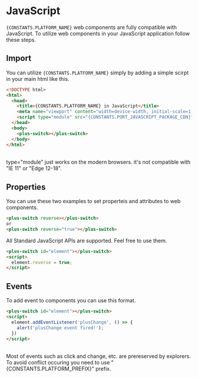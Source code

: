 # JavaScript

`{CONSTANTS.PLATFORM_NAME}` web components are fully compatible with JavaScript. To utilize web components in your JavaScript application follow these steps.

## Import

You can utilize `{CONSTANTS.PLATFORM_NAME}` simply by adding a simple scirpt in your main html like this.

```html
<!DOCTYPE html>
<html>
  <head>
    <title>{CONSTANTS.PLATFORM_NAME} in JavaScript</title>
    <meta name="viewport" content="width=device-width, initial-scale=1.0">
    <script type="module" src="{CONSTANTS.PORT_JAVASCRIPT_PACKAGE_CDN}"></script>
  </head>
  <body>
    <plus-switch></plus-switch>
  </body>
</html>
```

<br/>

<Alert type="warning">
  type="module" just works on the modern browsers. it's not compatible with "IE 11" or "Edge 12-18".
</Alert>

## Properties

You can use these two examples to set properteis and attributes to web components.

```html
<plus-switch reverse></plus-switch>
or
<plus-switch reverse="true"></plus-switch>
```

All Standard JavaScript APIs are supported. Feel free to use them.

```html
<plus-switch id="element"></plus-switch>
<script>
  element.reverse = true;
</script>
```

## Events

To add event to components you can use this format.

```html
<plus-switch id="element"></plus-switch>
<script>
  element.addEventListener('plusChange', () => {
    alert('plusChange event fired!');
  })
</script>
```

<br/>

<Alert type="info">
  Most of events such as click and change, etc. are prereserved by explorers. To avoid conflict occuring you need to use "{CONSTANTS.PLATFORM_PREFIX}" prefix.
</Alert>
